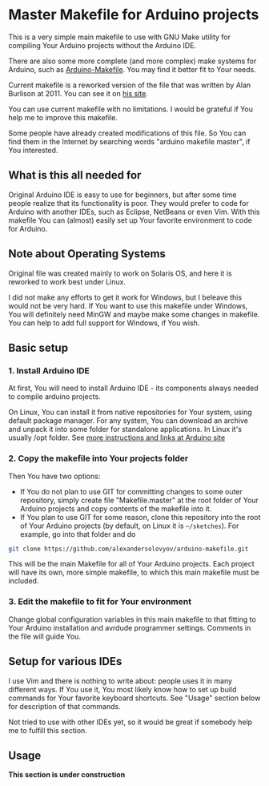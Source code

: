 
Master Makefile for Arduino projects
====================================

This is a very simple main makefile to use with GNU Make utility for compiling
Your Arduino projects without the Arduino IDE.

There are also some more complete (and more complex) make systems for Arduino, such as
[Arduino-Makefile](https://github.com/sudar/Arduino-Makefile). You may find it
better fit to Your needs.

Current makefile is a reworked version of the file that was written by Alan
Burlison at 2011.
You can see it on [his site](http://bleaklow.com/2010/06/04/a_makefile_for_arduino_sketches.html).

You can use current makefile with no limitations.
I would be grateful if You help me to improve this makefile.

Some people have already created modifications of this file. So You can find
them in the Internet by searching words "arduino makefile master", if You
interested.

What is this all needed for
---------------------------

Original Arduino IDE is easy to use for beginners, but after some time people
realize that its functionality is poor. They would prefer to code for Arduino
with another IDEs, such as Eclipse, NetBeans or even Vim. With this makefile 
You can (almost) easily set up Your favorite environment to code for Arduino.

Note about Operating Systems
----------------------------

Original file was created mainly to work on Solaris OS, and here it is reworked
to work best under Linux.

I did not make any efforts to get it work for Windows,
but I beleave this would not be very hard. If You want to use this makefile
under Windows, You will definitely need MinGW and maybe make some changes in
makefile. You can help to add full support for Windows, if You wish.

Basic setup
-----------

### 1. Install Arduino IDE

At first, You will need to install Arduino IDE - its components always needed to
compile arduino projects.

On Linux, You can install it from native repositories for Your system, using
default package manager.
For any system, You can download an archive and unpack it into
some folder for standalone applications. In Linux it's usually /opt folder. See
[more instructions and links at Arduino site](https://playground.arduino.cc/Learning/Linux/)

### 2. Copy the makefile into Your projects folder

Then You have two options:

- If You do not plan to use GIT for committing changes to some outer repository,
  simply create file "Makefile.master" at the root folder of Your Arduino
  projects and copy contents of the makefile into it.
- If You plan to use GIT for some reason, clone this repository into the root of
  Your Arduino projects (by default, on Linux it is `~/sketches`). For example,
  go into that folder and do

```bash
git clone https://github.com/alexandersolovyov/arduino-makefile.git
```

This will be the main Makefile for all of Your
Arduino projects. Each project will have its own, more simple makefile,
to which this main makefile must be included.

### 3. Edit the makefile to fit for Your environment

Change global configuration variables in this main makefile to that fitting to
Your Arduino installation and avrdude programmer settings. Comments in the file
will guide You.

Setup for various IDEs
----------------------

I use Vim and there is nothing to write about: people uses it in many different
ways. If You use it, You most likely know how to set up build commands for Your
favorite keyboard shortcuts. See "Usage" section below for description of that
commands.

Not tried to use with other IDEs yet, so it would be great if somebody help me
to fulfill this section.

Usage
-----

**This section is under construction**
